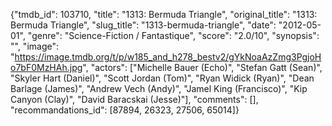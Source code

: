 {"tmdb_id": 103710, "title": "1313: Bermuda Triangle", "original_title": "1313: Bermuda Triangle", "slug_title": "1313-bermuda-triangle", "date": "2012-05-01", "genre": "Science-Fiction / Fantastique", "score": "2.0/10", "synopsis": "", "image": "https://image.tmdb.org/t/p/w185_and_h278_bestv2/gYkNoaAzZmg3PgjoHo7bF0MzHAh.jpg", "actors": ["Michelle Bauer (Echo)", "Stefan Gatt (Sean)", "Skyler Hart (Daniel)", "Scott Jordan (Tom)", "Ryan Widick (Ryan)", "Dean Barlage (James)", "Andrew Vech (Andy)", "Jamel King (Francisco)", "Kip Canyon (Clay)", "David Baracskai (Jesse)"], "comments": [], "recommandations_id": [87894, 26323, 27506, 65014]}